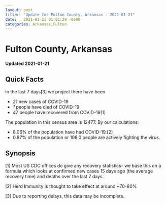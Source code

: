 ```yaml
---
layout: post
title:  "Update for Fulton County, Arkansas - 2021-01-21"
date:   2021-01-21 01:01:29 -0600
categories: Arkansas,Fulton
---
```


# Fulton County, Arkansas
#### Updated 2021-01-21

## Quick Facts

In the last 7 days[3] we project there have been
- *21* new cases of COVID-19
- *1* people have died of COVID-19
- *47* people have recovered from COVID-19[1]

The population in this census area is 12477. By our calculations:
- 8.06% of the population have had COVID-19.[2]
- 0.87% of the population or 108.0 people are actively fighting the virus.

## Synopsis




[1] Most US CDC offices do give any recovery statistics- we base this on a formula which looks at confirmed new cases
15 days ago (the average recovery time) and deaths over the last 7 days.

[2] Herd Immunity is thought to take effect at around ~70-80%

[3] Due to reporting delays, this data may be incomplete.
 
    